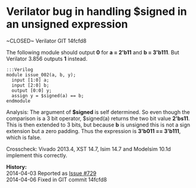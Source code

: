 
Verilator bug in handling $signed in an unsigned expression
===========================================================

~CLOSED~ Verilator GIT 14fcfd8

The following module should output **0** for **a = 2'b11** and **b = 3'b111**.
But Verilator 3.856 outputs **1** instead.

    :::Verilog
    module issue_002(a, b, y);
      input [1:0] a;
      input [2:0] b;
      output [0:0] y;
      assign y = $signed(a) == b;
    endmodule

Analysis: The argument of **$signed** is self determined. So even though the
comparison is a 3 bit operator, $signed(a) returns the two bit value
**2'bs11**. This is then extended to 3 bits, but because **b** is unsigned this
is not a sign extension but a zero padding. Thus the expression is **3'b011 ==
3'b111**, which is false.

Crosscheck: Vivado 2013.4, XST 14.7, Isim 14.7 and Modelsim 10.1d implement this
correctly.

**History:**  
2014-04-03 Reported as [Issue #729](http://www.veripool.org/issues/729-Verilator-Verilator-bug-in-handling-signed-in-an-unsigned-expression)  
2014-04-06 Fixed in GIT commit 14fcfd8
